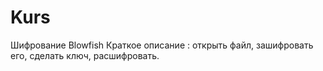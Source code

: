 # Kurs
Шифрование Blowfish 
Краткое описание :
открыть файл,
зашифровать его,
сделать ключ,
расшифровать.

